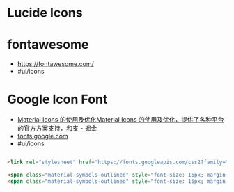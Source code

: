 # Lucide Icons

# fontawesome
- https://fontawesome.com/
- #ui/icons


# Google Icon Font
- [Material Icons 的使用及优化Material Icons 的使用及优化，提供了各种平台的官方方案支持，和支 - 掘金](https://juejin.cn/post/7200962751400378423)
- [fonts.google.com](https://fonts.google.com/icons)
- #ui/icons

```html

<link rel="stylesheet" href="https://fonts.googleapis.com/css2?family=Material+Symbols+Outlined:opsz,wght,FILL,GRAD@20..48,100..700,0..1,-50..200" />

<span class="material-symbols-outlined" style="font-size: 16px; margin-right: 4px;">person</span>
<span class="material-symbols-outlined" style="font-size: 16px; margin-right: 4px;">schedule</span>
```